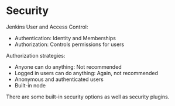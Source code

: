 # Security
Jenkins User and Access Control:
- Authentication: Identity and Memberships
- Authorization: Controls permissions for users

Authorization strategies:
- Anyone can do anything: Not recommended
- Logged in users can do anything: Again, not recommended
- Anonymous and authenticated users
- Built-in node

There are some built-in security options as well as security plugins.